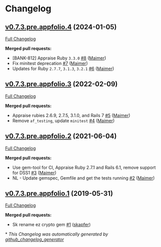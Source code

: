 # Changelog

## [v0.7.3.pre.appfolio.4](https://github.com/appfolio/ezcrypto/tree/v0.7.3.pre.appfolio.4) (2024-01-05)

[Full Changelog](https://github.com/appfolio/ezcrypto/compare/v0.7.3.pre.appfolio.3...v0.7.3.pre.appfolio.4)

**Merged pull requests:**

- \[BANK-812\] Appraise Ruby `3.3.0` [\#8](https://github.com/appfolio/ezcrypto/pull/8) ([Maimer](https://github.com/Maimer))
- Fix minitest deprecation [\#7](https://github.com/appfolio/ezcrypto/pull/7) ([Maimer](https://github.com/Maimer))
- Updates for Ruby `2.7.7`, `3.1.3`, `3.2.1` [\#6](https://github.com/appfolio/ezcrypto/pull/6) ([Maimer](https://github.com/Maimer))

## [v0.7.3.pre.appfolio.3](https://github.com/appfolio/ezcrypto/tree/v0.7.3.pre.appfolio.3) (2022-02-09)

[Full Changelog](https://github.com/appfolio/ezcrypto/compare/v0.7.3.pre.appfolio.2...v0.7.3.pre.appfolio.3)

**Merged pull requests:**

- Appraise rubies 2.6.9, 2.7.5, 3.1.0, and Rails 7 [\#5](https://github.com/appfolio/ezcrypto/pull/5) ([Maimer](https://github.com/Maimer))
- Remove `af_testing`, update `minitest` [\#4](https://github.com/appfolio/ezcrypto/pull/4) ([Maimer](https://github.com/Maimer))

## [v0.7.3.pre.appfolio.2](https://github.com/appfolio/ezcrypto/tree/v0.7.3.pre.appfolio.2) (2021-06-04)

[Full Changelog](https://github.com/appfolio/ezcrypto/compare/v0.7.3.pre.appfolio.1...v0.7.3.pre.appfolio.2)

**Merged pull requests:**

- Use gem-tool for CI, Appraise Ruby 2.7.1 and Rails 6.1, remove support for DSS1 [\#3](https://github.com/appfolio/ezcrypto/pull/3) ([Maimer](https://github.com/Maimer))
- NL - Update gemspec, Gemfile and get the tests running [\#2](https://github.com/appfolio/ezcrypto/pull/2) ([Maimer](https://github.com/Maimer))

## [v0.7.3.pre.appfolio.1](https://github.com/appfolio/ezcrypto/tree/v0.7.3.pre.appfolio.1) (2019-05-31)

[Full Changelog](https://github.com/appfolio/ezcrypto/compare/8994e800b35d0308264b4caa075dd24dbeca0879...v0.7.3.pre.appfolio.1)

**Merged pull requests:**

- Sk rename ez crypto gem [\#1](https://github.com/appfolio/ezcrypto/pull/1) ([skapfer](https://github.com/skapfer))



\* *This Changelog was automatically generated by [github_changelog_generator](https://github.com/github-changelog-generator/github-changelog-generator)*
